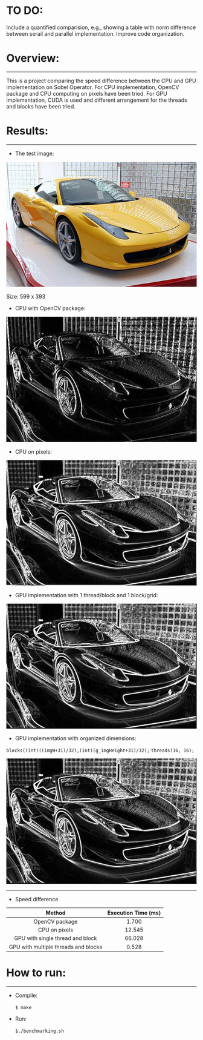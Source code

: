 [//]: # (Image References)

[image1]: ./outputs/cpu.jpg
[image2]: ./outputs/gpu1.jpg
[image3]: ./outputs/gpu2.jpg
[image4]: ./outputs/opencv.jpg
[image5]: ./test01.jpg

# TO DO:

 Include a quantified comparision, e.g., showing a table with norm difference between serail and parallel implementation. Improve code organization.

# Overview:
---
This is a project comparing the speed difference between the CPU and GPU implementation on Sobel Operator. For CPU implementation, OpenCV package and CPU computing on pixels have been tried. For GPU implementation, CUDA is used and different arrangement for the threads and blocks have been tried.

# Results:
---
* The test image: 

![alt text][image5]

Size: 599 x 393

* CPU with OpenCV package:

![alt text][image4]

* CPU on pixels:

![alt text][image1]

* GPU implementation with 1 thread/block and 1 block/grid:

![alt text][image2]

* GPU implementation with organized dimensions:

`blocks((int)((imgW+31)/32),(int)(g_imgHeight+31)/32);`
`threads(16, 16);`

![alt text][image3]

----

* Speed difference

| Method       		|     Execution Time (ms)	       | 
|:---------------------:|:---------------------------------------------:| 
| OpenCV package        | 1.700   							| 
| CPU on pixels	| 12.545	|
| GPU with single thread and block | 66.028 		|
| GPU with multiple threads and blocks | 0.528		|


# How to run:
---

* Compile:

	`$ make`

* Run:

	`$./benchmarking.sh`
